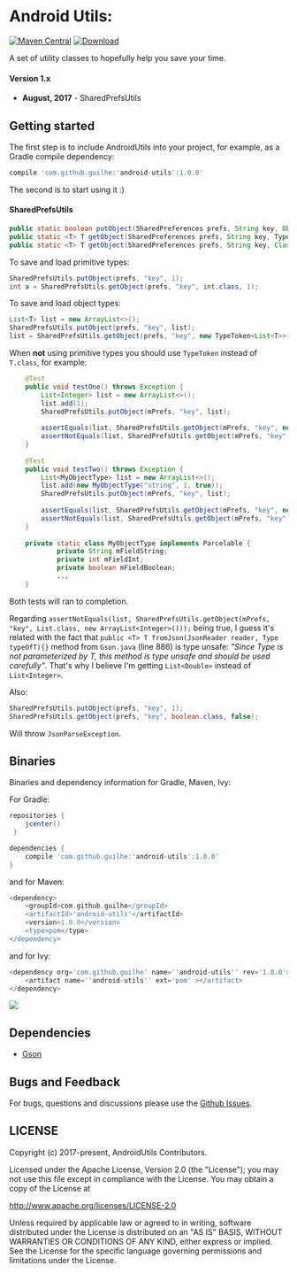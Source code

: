 # Android Utils:
[![Maven Central](https://maven-badges.herokuapp.com/maven-central/com.github.guilhe/android-utils/badge.svg)](https://maven-badges.herokuapp.com/maven-central/com.github.guilhe/android-utils)  [ ![Download](https://api.bintray.com/packages/gdelgado/android/android-utils/images/download.svg) ](https://bintray.com/gdelgado/android/android-utils/_latestVersion)

A set of utility classes to hopefully help you save your time. 

#### Version 1.x

  - **August, 2017** - SharedPrefsUtils


## Getting started

The first step is to include AndroidUtils into your project, for example, as a Gradle compile dependency:

```groovy
compile 'com.github.guilhe:'android-utils':1.0.0'
```

The second is to start using it :)

#### SharedPrefsUtils

```java
public static boolean putObject(SharedPreferences prefs, String key, Object object) {}
public static <T> T getObject(SharedPreferences prefs, String key, TypeToken<T> type, T defaultValue) {}
public static <T> T getObject(SharedPreferences prefs, String key, Class<T> object, T defaultValue) {}
```

To save and load primitive types:
```java
SharedPrefsUtils.putObject(prefs, "key", 1);
int a = SharedPrefsUtils.getObject(prefs, "key", int.class, 1);
```

To save and load object types:
```java
List<T> list = new ArrayList<>();
SharedPrefsUtils.putObject(prefs, "key", list);
list = SharedPrefsUtils.getObject(prefs, "key", new TypeToken<List<T>>(){}, new ArrayList<T>()));
```

When __not__ using primitive types you should use `TypeToken` instead of `T.class`, for example:
```java
    @Test
    public void testOne() throws Exception {
        List<Integer> list = new ArrayList<>();
        list.add(1);
        SharedPrefsUtils.putObject(mPrefs, "key", list);
        
        assertEquals(list, SharedPrefsUtils.getObject(mPrefs, "key", new TypeToken<List<Integer>>(){}, new ArrayList<Integer>()));
        assertNotEquals(list, SharedPrefsUtils.getObject(mPrefs, "key", List.class, new ArrayList<Integer>()));
    }
    
    @Test
    public void testTwo() throws Exception {
        List<MyObjectType> list = new ArrayList<>();
        list.add(new MyObjectType("string", 1, true));
        SharedPrefsUtils.putObject(mPrefs, "key", list);
        
        assertEquals(list, SharedPrefsUtils.getObject(mPrefs, "key", new TypeToken<List<MyObjectType>>() {}, new ArrayList<MyObjectType>()));
        assertNotEquals(list, SharedPrefsUtils.getObject(mPrefs, "key", List.class, new ArrayList<MyObjectType>()));
    }
    
    private static class MyObjectType implements Parcelable {
            private String mFieldString;
            private int mFieldInt;
            private boolean mFieldBoolean;
            ...
    }
```
Both tests will ran to completion.

Regarding `assertNotEquals(list, SharedPrefsUtils.getObject(mPrefs, "key", List.class, new ArrayList<Integer>()));` being true, I guess it's related with the fact that `public <T> T fromJson(JsonReader reader, Type typeOfT){}` method from `Gson.java` (line 886) is type unsafe\:
 _"Since Type is not parameterized by T, this method is type unsafe and should be used carefully"_.
 That's why I believe I'm getting `List<Double>` instead of `List<Integer>`.

Also:
```java
SharedPrefsUtils.putObject(prefs, "key", 1);
SharedPrefsUtils.getObject(prefs, "key", boolean.class, false);
```

Will throw `JsonParseException`.


## Binaries

Binaries and dependency information for Gradle, Maven, Ivy:

For Gradle:

```groovy
repositories {
    jcenter()
 }

dependencies {
    compile 'com.github.guilhe:'android-utils':1.0.0'
}
```

and for Maven:
```groovy
<dependency>
    <groupId>com.github.guilhe</groupId>
    <artifactId>'android-utils'</artifactId>
    <version>1.0.0</version>
    <type>pom</type>
</dependency>
```

and for Ivy:
```groovy
<dependency org='com.github.guilhe' name=''android-utils'' rev='1.0.0'>
    <artifact name=''android-utils'' ext='pom' ></artifact>
</dependency>
```

<a href='https://bintray.com/gdelgado/android/android-utils?source=watch' alt='Get automatic notifications about new "android-utils" versions'><img src='https://www.bintray.com/docs/images/bintray_badge_bw.png'></a>

## Dependencies

- [Gson](https://github.com/google/gson)

## Bugs and Feedback

For bugs, questions and discussions please use the [Github Issues](https://github.com/GuilhE/android-utils-lib/issues).

 
## LICENSE

Copyright (c) 2017-present, AndroidUtils Contributors.

Licensed under the Apache License, Version 2.0 (the "License");
you may not use this file except in compliance with the License.
You may obtain a copy of the License at

<http://www.apache.org/licenses/LICENSE-2.0>

Unless required by applicable law or agreed to in writing, software
distributed under the License is distributed on an "AS IS" BASIS,
WITHOUT WARRANTIES OR CONDITIONS OF ANY KIND, either express or implied.
See the License for the specific language governing permissions and
limitations under the License.
